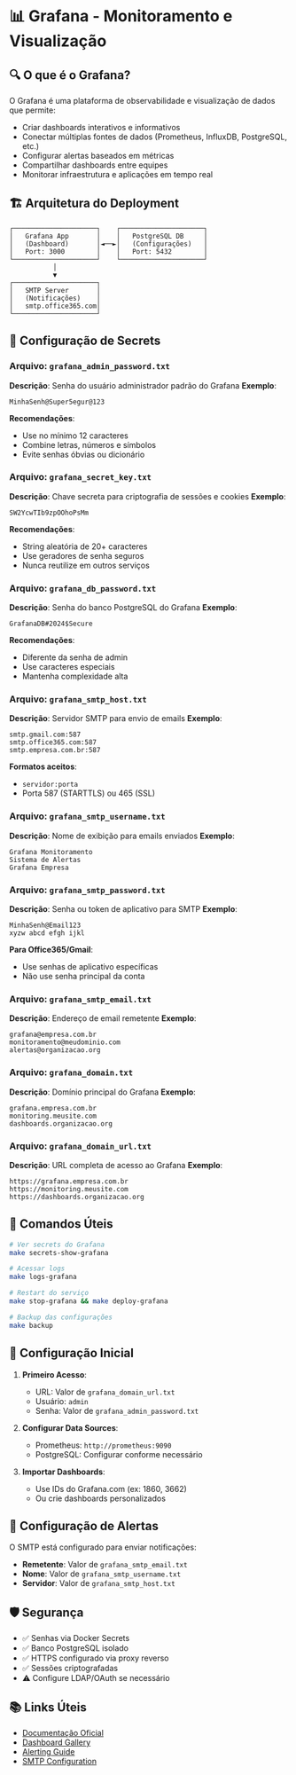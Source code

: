 # 📊 Grafana - Monitoramento e Visualização

## 🔍 O que é o Grafana?

O Grafana é uma plataforma de observabilidade e visualização de dados que permite:
- Criar dashboards interativos e informativos
- Conectar múltiplas fontes de dados (Prometheus, InfluxDB, PostgreSQL, etc.)
- Configurar alertas baseados em métricas
- Compartilhar dashboards entre equipes
- Monitorar infraestrutura e aplicações em tempo real

## 🏗️ Arquitetura do Deployment

```
┌─────────────────────┐    ┌─────────────────────┐
│   Grafana App       │    │   PostgreSQL DB     │
│   (Dashboard)       │◄──►│   (Configurações)   │
│   Port: 3000        │    │   Port: 5432        │
└─────────────────────┘    └─────────────────────┘
           │
           ▼
┌─────────────────────┐
│   SMTP Server       │
│   (Notificações)    │
│   smtp.office365.com│
└─────────────────────┘
```

## 🔐 Configuração de Secrets

### Arquivo: `grafana_admin_password.txt`
**Descrição**: Senha do usuário administrador padrão do Grafana
**Exemplo**:
```
MinhaSenh@Super5egur@123
```
**Recomendações**:
- Use no mínimo 12 caracteres
- Combine letras, números e símbolos
- Evite senhas óbvias ou dicionário

### Arquivo: `grafana_secret_key.txt`
**Descrição**: Chave secreta para criptografia de sessões e cookies
**Exemplo**:
```
SW2YcwTIb9zpOOhoPsMm
```
**Recomendações**:
- String aleatória de 20+ caracteres
- Use geradores de senha seguros
- Nunca reutilize em outros serviços

### Arquivo: `grafana_db_password.txt`
**Descrição**: Senha do banco PostgreSQL do Grafana
**Exemplo**:
```
GrafanaDB#2024$Secure
```
**Recomendações**:
- Diferente da senha de admin
- Use caracteres especiais
- Mantenha complexidade alta

### Arquivo: `grafana_smtp_host.txt`
**Descrição**: Servidor SMTP para envio de emails
**Exemplo**:
```
smtp.gmail.com:587
smtp.office365.com:587
smtp.empresa.com.br:587
```
**Formatos aceitos**:
- `servidor:porta`
- Porta 587 (STARTTLS) ou 465 (SSL)

### Arquivo: `grafana_smtp_username.txt`
**Descrição**: Nome de exibição para emails enviados
**Exemplo**:
```
Grafana Monitoramento
Sistema de Alertas
Grafana Empresa
```

### Arquivo: `grafana_smtp_password.txt`
**Descrição**: Senha ou token de aplicativo para SMTP
**Exemplo**:
```
MinhaSenh@Email123
xyzw abcd efgh ijkl
```
**Para Office365/Gmail**:
- Use senhas de aplicativo específicas
- Não use senha principal da conta

### Arquivo: `grafana_smtp_email.txt`
**Descrição**: Endereço de email remetente
**Exemplo**:
```
grafana@empresa.com.br
monitoramento@meudominio.com
alertas@organizacao.org
```

### Arquivo: `grafana_domain.txt`
**Descrição**: Domínio principal do Grafana
**Exemplo**:
```
grafana.empresa.com.br
monitoring.meusite.com
dashboards.organizacao.org
```

### Arquivo: `grafana_domain_url.txt`
**Descrição**: URL completa de acesso ao Grafana
**Exemplo**:
```
https://grafana.empresa.com.br
https://monitoring.meusite.com
https://dashboards.organizacao.org
```

## 🚀 Comandos Úteis

```bash
# Ver secrets do Grafana
make secrets-show-grafana

# Acessar logs
make logs-grafana

# Restart do serviço
make stop-grafana && make deploy-grafana

# Backup das configurações
make backup
```

## 🔧 Configuração Inicial

1. **Primeiro Acesso**: 
   - URL: Valor de `grafana_domain_url.txt`
   - Usuário: `admin`
   - Senha: Valor de `grafana_admin_password.txt`

2. **Configurar Data Sources**:
   - Prometheus: `http://prometheus:9090`
   - PostgreSQL: Configurar conforme necessário

3. **Importar Dashboards**:
   - Use IDs do Grafana.com (ex: 1860, 3662)
   - Ou crie dashboards personalizados

## 📧 Configuração de Alertas

O SMTP está configurado para enviar notificações:
- **Remetente**: Valor de `grafana_smtp_email.txt`
- **Nome**: Valor de `grafana_smtp_username.txt`
- **Servidor**: Valor de `grafana_smtp_host.txt`

## 🛡️ Segurança

- ✅ Senhas via Docker Secrets
- ✅ Banco PostgreSQL isolado
- ✅ HTTPS configurado via proxy reverso
- ✅ Sessões criptografadas
- ⚠️ Configure LDAP/OAuth se necessário

## 📚 Links Úteis

- [Documentação Oficial](https://grafana.com/docs/)
- [Dashboard Gallery](https://grafana.com/grafana/dashboards/)
- [Alerting Guide](https://grafana.com/docs/grafana/latest/alerting/)
- [SMTP Configuration](https://grafana.com/docs/grafana/latest/administration/configuration/#smtp)
